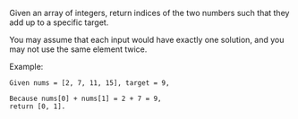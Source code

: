 Given an array of integers, return indices of the two numbers such that they
add up to a specific target.

You may assume that each input would have exactly one solution, and you may not
use the same element twice.

Example:

```
Given nums = [2, 7, 11, 15], target = 9,

Because nums[0] + nums[1] = 2 + 7 = 9,
return [0, 1].
```
